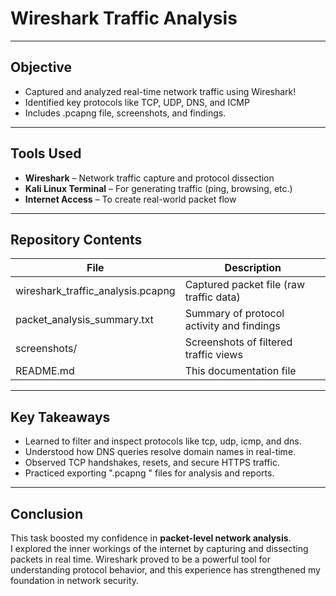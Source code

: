 # Wireshark Traffic Analysis 
--- 
## Objective
- Captured and analyzed real-time network traffic using Wireshark!
- Identified key protocols like TCP, UDP, DNS, and ICMP
- Includes .pcapng file, screenshots, and findings.

---

## Tools Used
-  **Wireshark** – Network traffic capture and protocol dissection
-  **Kali Linux Terminal** – For generating traffic (ping, browsing, etc.)
-  **Internet Access** – To create real-world packet flow

---

## Repository Contents
|           File                    |           Description                     |
|-----------------------------------|-------------------------------------------|
| wireshark_traffic_analysis.pcapng | Captured packet file (raw traffic data)   |
| packet_analysis_summary.txt       | Summary of protocol activity and findings |
| screenshots/                      | Screenshots of filtered traffic views     |
| README.md                         | This documentation file                   |

---

## Key Takeaways
-  Learned to filter and inspect protocols like  tcp, udp, icmp, and dns.
-  Understood how DNS queries resolve domain names in real-time.
-  Observed TCP handshakes, resets, and secure HTTPS traffic.
-  Practiced exporting ".pcapng " files for analysis and reports.

---

##  Conclusion
This task boosted my confidence in **packet-level network analysis**.  
I explored the inner workings of the internet by capturing and dissecting packets in real time. Wireshark proved to be a powerful tool for understanding protocol behavior, and this experience has strengthened my foundation in network security.
